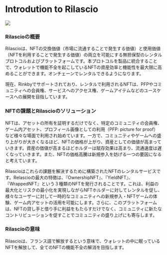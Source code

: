 # Introdution to Rilascio

![](.gitbook/assets/synschismo\_graphic\_data.png)

### Rilascioの概要

Rilascioは、NFTの交換価値（市場に流通することで発生する価値）と使用価値（NFTを利用することで発生する価値）の両立を可能にする無担保型のレンタルプロトコルおよびプラットフォームです。本プロトコルを製品に統合することで、ウォレットで機能不全を起こしているNFTの資産効率と機能性を最大限に高めることができます。オンチェーンでレンタルできるようになります。

現在、Rinkbyでサポートされており、レンタルで利用されるNFTは、PFPやコミュニティへの会員権、サービスへのアクセス権、ゲームアイテムなどのユースケースへの展開を目指しています。

### NFTの課題とRilascioのソリューション

NFTは、アセットの所有を証明するだけでなく、特定のコミュニティの会員権、ゲーム内アセット、プロフィール画像としての利用（PFP: picture for proof）など様々な場面で利用され始めています。一方で、コミュニティやゲームへの盛り上がりが大きくなるほど、NFTの価格が上がり、資産としての価値が高まっていきます。資産の価値が高まるほどホルダーは賦存効果は高まり、流通速度は遅くなっていきます。また、NFTの価格高騰は新規参入を妨げる一つの要因になると考えています。

Rilascioはこれらの課題を解決するために構築されたNFTのレンタルサービスです。Relascioの最大の特徴は、『OwnershipNFT』、『YieldNFT』、『WrappedNFT』という３種類のNFTを発行されることです。これは、利益の最大化とリスクの最小化を実現しながらNFTホルダーに対してレンタルを促し、様々なユーザーに対して一時的なコミュニティへの新規参入・NFTゲームの体験、ゲーム内アセットの活用を可能にします。さらに、このプラットフォームは、NFTの貸し手と借り手に利益をもたらすだけでなく、コミュニティに新たなコントリビューションを促すことでコミュニティの盛り上げにも寄与します。

### **Rilascioの意味**

Rilascioは、フランス語で解放するという意味で、ウォレットの中に眠っているNFTを解放して、全てのNFTの機能不全の解消を目指します。
